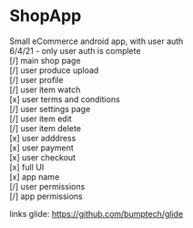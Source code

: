 # ShopApp
Small eCommerce android app, with user auth<br />
6/4/21 - only user auth is complete<br />
[/] main shop page<br />
[/] user produce upload<br />
[/] user profile<br />
[/] user item watch<br />
[x] user terms and conditions<br />
[/] user settings page<br />
[/] user item edit<br />
[/] user item delete<br />
[x] user adddress<br />
[x] user payment<br />
[x] user checkout<br />
[x] full UI<br />
[x] app name<br />
[/] user permissions<br />
[/] app permissions<br />


links glide: https://github.com/bumptech/glide
